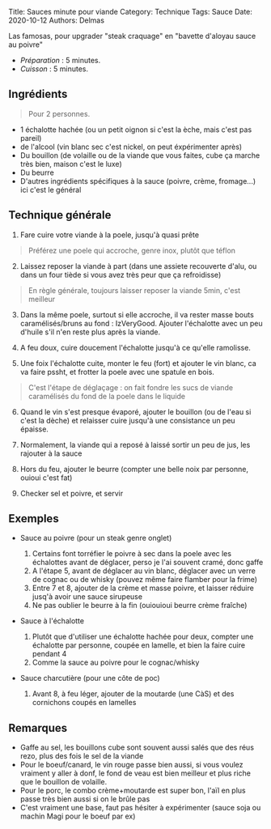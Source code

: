 Title: Sauces minute pour viande
Category: Technique
Tags: Sauce
Date: 2020-10-12
Authors: Delmas

Las famosas, pour upgrader "steak craquage" en "bavette d'aloyau sauce au poivre"

- *Préparation* : 5 minutes.
- *Cuisson* : 5 minutes.

## Ingrédients
> Pour 2 personnes.

  - 1 échalotte hachée (ou un petit oignon si c'est la èche, mais c'est pas pareil)
  - de l'alcool (vin blanc sec c'est nickel, on peut éxpérimenter après)
  - Du bouillon (de volaille ou de la viande que vous faites, cube ça marche très bien, maison c'est le luxe)
  - Du beurre
  - D'autres ingrédients spécifiques à la sauce (poivre, crème, fromage...) ici c'est le général

## Technique générale
  
  1. Fare cuire votre viande à la poele, jusqu'à quasi prête
  > Préférez une poele qui accroche, genre inox, plutôt que téflon

  2. Laissez reposer la viande à part (dans une assiete recouverte d'alu, ou dans un four tiède si vous avez très peur que ça refroidisse)
  > En règle générale, toujours laisser reposer la viande 5min, c'est meilleur
  
  3. Dans la même poele, surtout si elle accroche, il va rester masse bouts caramélisés/bruns au fond : IzVeryGood. Ajouter l'échalotte avec un peu d'huile s'il n'en reste plus après la viande.

  4. A feu doux, cuire doucement l'échalotte jusqu'à ce qu'elle ramolisse.
  
  5. Une foix l'échalotte cuite, monter le feu (fort) et ajouter le vin blanc, ca va faire pssht, et frotter la poele avec une spatule en bois.
  > C'est l'étape de déglaçage : on fait fondre les sucs de viande caramélisés du fond de la poele dans le liquide
  
  6. Quand le vin s'est presque évaporé, ajouter le bouillon (ou de l'eau si c'est la dèche) et relaisser cuire jusqu'à une consistance un peu épaisse.

  7. Normalement, la viande qui a reposé à laissé sortir un peu de jus, les rajouter à la sauce
  
  8. Hors du feu, ajouter le beurre (compter une belle noix par personne, ouioui c'est fat)
  
  9. Checker sel et poivre, et servir
 
## Exemples

  - Sauce au poivre (pour un steak genre onglet)
    1. Certains font torréfier le poivre à sec dans la poele avec les échalottes avant de déglacer, perso je l'ai souvent cramé, donc gaffe
    2. A l'étape 5, avant de déglacer au vin blanc, déglacer avec un verre de cognac ou de whisky (pouvez même faire flamber pour la frime)
    3. Entre 7 et 8, ajouter de la crème et masse poivre, et laisser réduire jusq'à avoir une sauce sirupeuse
    4. Ne pas oublier le beurre à la fin (ouiouioui beurre crème fraîche)
  
  - Sauce à l'échalotte
    1. Plutôt que d'utiliser une échalotte hachée pour deux, compter une échalotte par personne, coupée en lamelle, et bien la faire cuire pendant 4 
    2. Comme la sauce au poivre pour le cognac/whisky
  
  - Sauce charcutière (pour une côte de poc)
    1. Avant 8, à feu léger, ajouter de la moutarde (une CàS) et des cornichons coupés en lamelles
  


## Remarques
  - Gaffe au sel, les bouillons cube sont souvent aussi salés que des réus rezo, plus des fois le sel de la viande
  - Pour le boeuf/canard, le vin rouge passe bien aussi, si vous voulez vraiment y aller à donf, le fond de veau est bien meilleur et plus riche que le bouillon de volaille.
  - Pour le porc, le combo crème+moutarde est super bon, l'aïl en plus passe très bien aussi si on le brûle pas
  - C'est vraiment une base, faut pas hésiter à expérimenter (sauce soja ou machin Magi pour le boeuf par ex)
  
  
